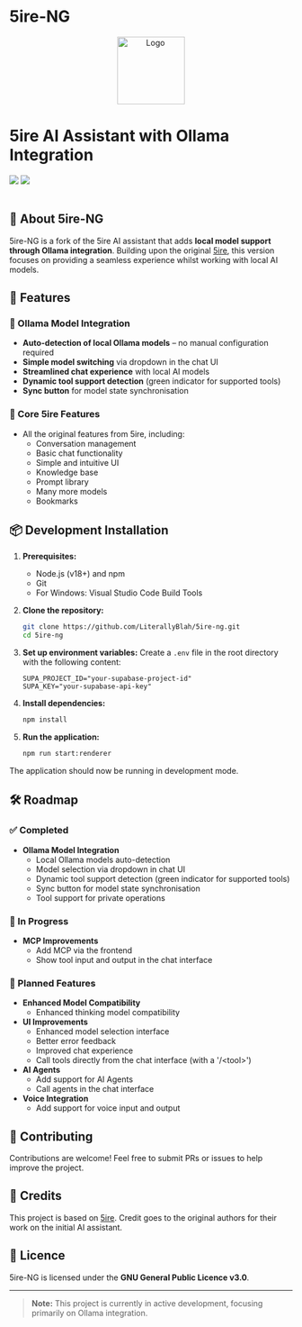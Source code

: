 # 5ire-NG

<p align="center">
  <a href="https://github.com/LiterallyBlah/5ire-ng">
    <img src="https://5ire.app/logo.png" alt="Logo" width="120">
  </a>
  <br />
   <h1>5ire AI Assistant with Ollama Integration</h1>
   <div>
     <img src="https://img.shields.io/badge/licence-GNUv3-brightgreen.svg?style=flat"/>
     <img src="https://img.shields.io/badge/PRs-welcome-brightgreen.svg"/>
  </div>
  <br />
</p>

## 🚀 About 5ire-NG
5ire-NG is a fork of the 5ire AI assistant that adds **local model support through Ollama integration**. Building upon the original [5ire](https://github.com/nanbingxyz/5ire), this version focuses on providing a seamless experience whilst working with local AI models.

## 🎯 Features

### 🔄 Ollama Model Integration
- **Auto-detection of local Ollama models** – no manual configuration required
- **Simple model switching** via dropdown in the chat UI
- **Streamlined chat experience** with local AI models
- **Dynamic tool support detection** (green indicator for supported tools)
- **Sync button** for model state synchronisation

### 📖 Core 5ire Features
- All the original features from 5ire, including:
  - Conversation management
  - Basic chat functionality
  - Simple and intuitive UI
  - Knowledge base
  - Prompt library
  - Many more models
  - Bookmarks

## 📦 Development Installation

1. **Prerequisites:**
   - Node.js (v18+) and npm
   - Git
   - For Windows: Visual Studio Code Build Tools

2. **Clone the repository:**
   ```bash
   git clone https://github.com/LiterallyBlah/5ire-ng.git
   cd 5ire-ng
   ```

3. **Set up environment variables:**
   Create a `.env` file in the root directory with the following content:
   ```
   SUPA_PROJECT_ID="your-supabase-project-id"
   SUPA_KEY="your-supabase-api-key"
   ```

4. **Install dependencies:**
   ```bash
   npm install
   ```

5. **Run the application:**
   ```bash
   npm run start:renderer
   ```

The application should now be running in development mode.

## 🛠️ Roadmap

### ✅ Completed
- **Ollama Model Integration**  
  - Local Ollama models auto-detection
  - Model selection via dropdown in chat UI
  - Dynamic tool support detection (green indicator for supported tools)
  - Sync button for model state synchronisation
  - Tool support for private operations

### 🔄 In Progress
- **MCP Improvements**
  - Add MCP via the frontend
  - Show tool input and output in the chat interface

### 🚀 Planned Features
- **Enhanced Model Compatibility**
  - Enhanced thinking model compatibility
- **UI Improvements**
  - Enhanced model selection interface
  - Better error feedback
  - Improved chat experience
  - Call tools directly from the chat interface (with a '/<tool\>')
- **AI Agents**
  - Add support for AI Agents
  - Call agents in the chat interface
- **Voice Integration**
  - Add support for voice input and output

## 🤝 Contributing
Contributions are welcome! Feel free to submit PRs or issues to help improve the project.

## 📝 Credits
This project is based on [5ire](https://github.com/nanbingxyz/5ire). Credit goes to the original authors for their work on the initial AI assistant.

## 📜 Licence
5ire-NG is licensed under the **GNU General Public Licence v3.0**.

---

> **Note:** This project is currently in active development, focusing primarily on Ollama integration.
